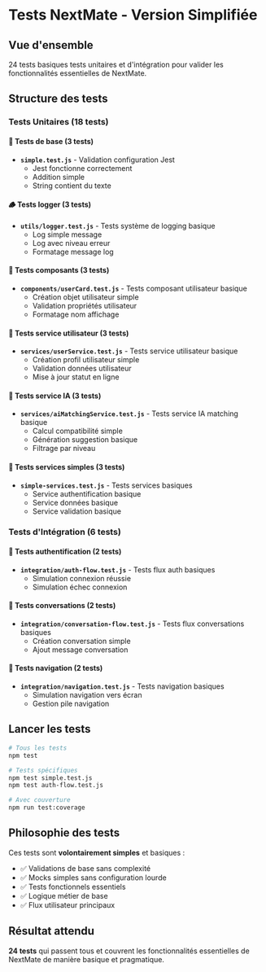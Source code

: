 # Tests NextMate - Version Simplifiée

## Vue d'ensemble
24 tests basiques tests unitaires et d'intégration pour valider les fonctionnalités essentielles de NextMate.

## Structure des tests

### Tests Unitaires (18 tests)

#### 🔧 Tests de base (3 tests)
- **`simple.test.js`** - Validation configuration Jest
  - Jest fonctionne correctement
  - Addition simple
  - String contient du texte

#### 🪵 Tests logger (3 tests) 
- **`utils/logger.test.js`** - Tests système de logging basique
  - Log simple message
  - Log avec niveau erreur  
  - Formatage message log

#### 🎯 Tests composants (3 tests)
- **`components/userCard.test.js`** - Tests composant utilisateur basique
  - Création objet utilisateur simple
  - Validation propriétés utilisateur
  - Formatage nom affichage

#### 👤 Tests service utilisateur (3 tests)
- **`services/userService.test.js`** - Tests service utilisateur basique
  - Création profil utilisateur simple
  - Validation données utilisateur
  - Mise à jour statut en ligne

#### 🤖 Tests service IA (3 tests)
- **`services/aiMatchingService.test.js`** - Tests service IA matching basique
  - Calcul compatibilité simple
  - Génération suggestion basique
  - Filtrage par niveau

#### 🔧 Tests services simples (3 tests)
- **`simple-services.test.js`** - Tests services basiques
  - Service authentification basique
  - Service données basique
  - Service validation basique

### Tests d'Intégration (6 tests)

#### 🔐 Tests authentification (2 tests)
- **`integration/auth-flow.test.js`** - Tests flux auth basiques
  - Simulation connexion réussie
  - Simulation échec connexion

#### 💬 Tests conversations (2 tests) 
- **`integration/conversation-flow.test.js`** - Tests flux conversations basiques
  - Création conversation simple
  - Ajout message conversation

#### 🧭 Tests navigation (2 tests)
- **`integration/navigation.test.js`** - Tests navigation basiques
  - Simulation navigation vers écran
  - Gestion pile navigation

## Lancer les tests

```bash
# Tous les tests
npm test

# Tests spécifiques
npm test simple.test.js
npm test auth-flow.test.js

# Avec couverture
npm run test:coverage
```

## Philosophie des tests

Ces tests sont **volontairement simples** et basiques :
- ✅ Validations de base sans complexité
- ✅ Mocks simples sans configuration lourde
- ✅ Tests fonctionnels essentiels
- ✅ Logique métier de base
- ✅ Flux utilisateur principaux

## Résultat attendu
**24 tests** qui passent tous et couvrent les fonctionnalités essentielles de NextMate de manière basique et pragmatique. 